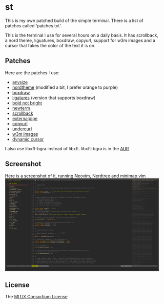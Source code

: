 # st

This is my own patched build of the simple terminal.
There is a list of patches called 'patches.txt'.

This is the terminal I use for several hours on a daily basis.
It has scrollback, a nord theme, liguatures, boxdraw, copyurl, support for w3m images and a cursor that takes the color of the text it is on.

## Patches

Here are the patches I use:
* [anysize](https://st.suckless.org/patches/anysize/)
* [nordtheme](https://st.suckless.org/patches/nordtheme/)
		(modified a bit, I prefer orange to purple)
* [boxdraw](https://st.suckless.org/patches/boxdraw/)
* [ligatures](https://st.suckless.org/patches/ligatures/)
		(version that supports boxdraw)
* [bold not bright](https://st.suckless.org/patches/bold-is-not-bright/)
* [newterm](https://st.suckless.org/patches/newterm/)
* [scrollback](https://st.suckless.org/patches/scrollback/)
* [externalpipe](https://st.suckless.org/patches/externalpipe/)
* [copyurl](https://st.suckless.org/patches/copyurl/)
* [undercurl](https://st.suckless.org/patches/undercurl/)
* [w3m images](https://st.suckless.org/patches/w3m/)
* [dynamic cursor](https://st.suckless.org/patches/dynamic-cursor-color/)

I also use libxft-bgra instead of libxft.
libxft-bgra is in the [AUR](https://aur.archlinux.org/packages/libxft-bgra)

## Screenshot

Here is a screenshot of it, running Neovim, Nerdtree and minimap.vim
![My build of st](st.png)

## License

The [MIT/X Consortium License](https://mit-license.org/)
